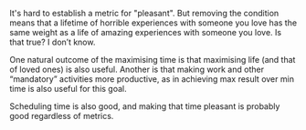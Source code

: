 It's hard to establish a metric for "pleasant". But removing the condition means that a lifetime of horrible experiences with someone you love has the same weight as a life of amazing experiences with someone you love. Is that true? I don’t know.

One natural outcome of the maximising time is that maximising life (and that of loved ones) is also useful. Another is that making work and other “mandatory” activities more productive, as in achieving max result over min time is also useful for this goal.

Scheduling time is also good, and making that time pleasant is probably good regardless of metrics.